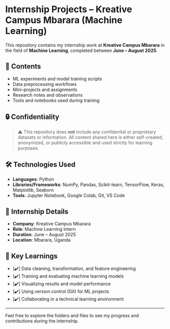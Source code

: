 # Internship Projects – Kreative Campus Mbarara (Machine Learning)

This repository contains my internship work at **Kreative Campus Mbarara** in the field of **Machine Learning**, completed between **June – August 2025**.

## 📁 Contents

- ML experiments and model training scripts
- Data preprocessing workflows
- Mini-projects and assignments
- Research notes and observations
- Tools and notebooks used during training

## 🔒 Confidentiality

> ⚠️ This repository does **not** include any confidential or proprietary datasets or information. All content shared here is either self-created, anonymized, or publicly accessible and used strictly for learning purposes.

## 🛠️ Technologies Used

- **Languages**: Python
- **Libraries/Frameworks**: NumPy, Pandas, Scikit-learn, TensorFlow, Keras, Matplotlib, Seaborn
- **Tools**: Jupyter Notebook, Google Colab, Git, VS Code

## 📅 Internship Details

- **Company**: Kreative Campus Mbarara
- **Role**: Machine Learning Intern
- **Duration**: June – August 2025
- **Location**: Mbarara, Uganda

## 🧠 Key Learnings

- [✔️] Data cleaning, transformation, and feature engineering
- [✔️] Training and evaluating machine learning models
- [✔️] Visualizing results and model performance
- [✔️] Using version control (Git) for ML projects
- [✔️] Collaborating in a technical learning environment

---

Feel free to explore the folders and files to see my progress and contributions during the internship.
